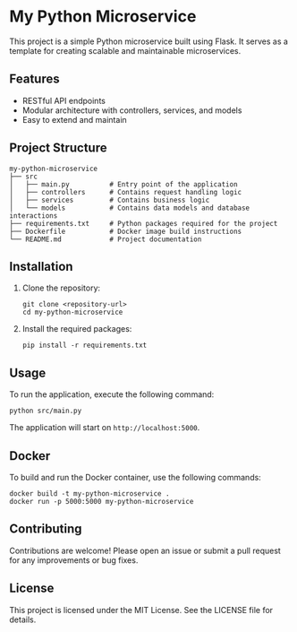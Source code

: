 # My Python Microservice

This project is a simple Python microservice built using Flask. It serves as a template for creating scalable and maintainable microservices.

## Features

- RESTful API endpoints
- Modular architecture with controllers, services, and models
- Easy to extend and maintain

## Project Structure

```
my-python-microservice
├── src
│   ├── main.py          # Entry point of the application
│   ├── controllers      # Contains request handling logic
│   ├── services         # Contains business logic
│   └── models           # Contains data models and database interactions
├── requirements.txt     # Python packages required for the project
├── Dockerfile           # Docker image build instructions
└── README.md            # Project documentation
```

## Installation

1. Clone the repository:
   ```
   git clone <repository-url>
   cd my-python-microservice
   ```

2. Install the required packages:
   ```
   pip install -r requirements.txt
   ```

## Usage

To run the application, execute the following command:
```
python src/main.py
```

The application will start on `http://localhost:5000`.

## Docker

To build and run the Docker container, use the following commands:
```
docker build -t my-python-microservice .
docker run -p 5000:5000 my-python-microservice
```

## Contributing

Contributions are welcome! Please open an issue or submit a pull request for any improvements or bug fixes.

## License

This project is licensed under the MIT License. See the LICENSE file for details.
